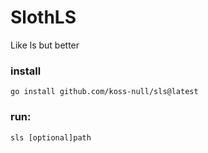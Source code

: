 # SlothLS
 
Like ls but better 
 
### install 
 
```go install github.com/koss-null/sls@latest```
 
### run: 
```sls [optional]path```
